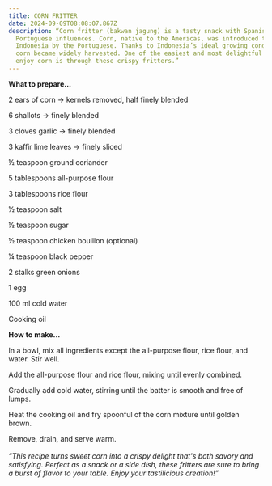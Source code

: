 ```yaml
---
title: CORN FRITTER
date: 2024-09-09T08:08:07.867Z
description: “Corn fritter (bakwan jagung) is a tasty snack with Spanish and
  Portuguese influences. Corn, native to the Americas, was introduced to
  Indonesia by the Portuguese. Thanks to Indonesia’s ideal growing conditions,
  corn became widely harvested. One of the easiest and most delightful ways to
  enjoy corn is through these crispy fritters.”
---
```

**What to prepare...**

2 ears of corn → kernels removed, half finely blended

6 shallots → finely blended

3 cloves garlic → finely blended

3 kaffir lime leaves → finely sliced

½ teaspoon ground coriander

5 tablespoons all-purpose flour

3 tablespoons rice flour

½ teaspoon salt

½ teaspoon sugar

½ teaspoon chicken bouillon (optional)

¼ teaspoon black pepper

2 stalks green onions

1 egg

100 ml cold water

Cooking oil

**How to make...**

In a bowl, mix all ingredients except the all-purpose flour, rice flour, and water. Stir well.

Add the all-purpose flour and rice flour, mixing until evenly combined.

Gradually add cold water, stirring until the batter is smooth and free of lumps.

Heat the cooking oil and fry spoonful of the corn mixture until golden brown.

Remove, drain, and serve warm.\
\
*“This recipe turns sweet corn into a crispy delight that's both savory and satisfying. Perfect as a snack or a side dish, these fritters are sure to bring a burst of flavor to your table. Enjoy your tastilicious creation!”*